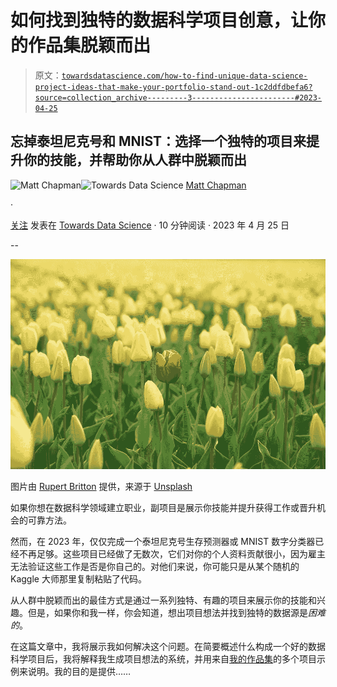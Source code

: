 # 如何找到独特的数据科学项目创意，让你的作品集脱颖而出

> 原文：[`towardsdatascience.com/how-to-find-unique-data-science-project-ideas-that-make-your-portfolio-stand-out-1c2ddfdbefa6?source=collection_archive---------3-----------------------#2023-04-25`](https://towardsdatascience.com/how-to-find-unique-data-science-project-ideas-that-make-your-portfolio-stand-out-1c2ddfdbefa6?source=collection_archive---------3-----------------------#2023-04-25)

## 忘掉泰坦尼克号和 MNIST：选择一个独特的项目来提升你的技能，并帮助你从人群中脱颖而出

[](https://medium.com/@mattchapmanmsc?source=post_page-----1c2ddfdbefa6--------------------------------)![Matt Chapman](https://medium.com/@mattchapmanmsc?source=post_page-----1c2ddfdbefa6--------------------------------)[](https://towardsdatascience.com/?source=post_page-----1c2ddfdbefa6--------------------------------)![Towards Data Science](https://towardsdatascience.com/?source=post_page-----1c2ddfdbefa6--------------------------------) [Matt Chapman](https://medium.com/@mattchapmanmsc?source=post_page-----1c2ddfdbefa6--------------------------------)

·

[关注](https://medium.com/m/signin?actionUrl=https%3A%2F%2Fmedium.com%2F_%2Fsubscribe%2Fuser%2Fbf7d13fc53db&operation=register&redirect=https%3A%2F%2Ftowardsdatascience.com%2Fhow-to-find-unique-data-science-project-ideas-that-make-your-portfolio-stand-out-1c2ddfdbefa6&user=Matt+Chapman&userId=bf7d13fc53db&source=post_page-bf7d13fc53db----1c2ddfdbefa6---------------------post_header-----------) 发表在 [Towards Data Science](https://towardsdatascience.com/?source=post_page-----1c2ddfdbefa6--------------------------------) · 10 分钟阅读 · 2023 年 4 月 25 日[](https://medium.com/m/signin?actionUrl=https%3A%2F%2Fmedium.com%2F_%2Fvote%2Ftowards-data-science%2F1c2ddfdbefa6&operation=register&redirect=https%3A%2F%2Ftowardsdatascience.com%2Fhow-to-find-unique-data-science-project-ideas-that-make-your-portfolio-stand-out-1c2ddfdbefa6&user=Matt+Chapman&userId=bf7d13fc53db&source=-----1c2ddfdbefa6---------------------clap_footer-----------)

--

[](https://medium.com/m/signin?actionUrl=https%3A%2F%2Fmedium.com%2F_%2Fbookmark%2Fp%2F1c2ddfdbefa6&operation=register&redirect=https%3A%2F%2Ftowardsdatascience.com%2Fhow-to-find-unique-data-science-project-ideas-that-make-your-portfolio-stand-out-1c2ddfdbefa6&source=-----1c2ddfdbefa6---------------------bookmark_footer-----------)![](img/8acc2da543f9f5156dc66ac5f663a080.png)

图片由 [Rupert Britton](https://unsplash.com/@rupert_britton) 提供，来源于 [Unsplash](https://unsplash.com/photos/l37N7a1lL6w)

如果你想在数据科学领域建立职业，副项目是展示你技能并提升获得工作或晋升机会的可靠方法。

然而，在 2023 年，仅仅完成一个泰坦尼克号生存预测器或 MNIST 数字分类器已经不再足够。这些项目已经做了无数次，它们对你的个人资料贡献很小，因为雇主无法验证这些工作是否是你自己的。对他们来说，你可能只是从某个随机的 Kaggle 大师那里复制粘贴了代码。

从人群中脱颖而出的最佳方式是通过一系列独特、有趣的项目来展示你的技能和兴趣。但是，如果你和我一样，你会知道，想出项目想法并找到独特的数据源是*困难的*。

在这篇文章中，我将展示我如何解决这个问题。在简要概述什么构成一个好的数据科学项目后，我将解释我生成项目想法的系统，并用来自[我的作品集](https://medium.com/towards-data-science/the-portfolio-that-got-me-a-data-scientist-job-513cc821bfe4)的多个项目示例来说明。我的目的是提供……
